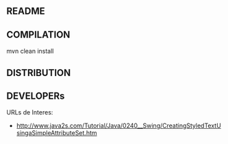 README
------------------------------------------------------------------------


COMPILATION
------------------------------------------------------------------------
mvn clean install


DISTRIBUTION
------------------------------------------------------------------------


DEVELOPERs
------------------------------------------------------------------------

URLs de Interes:

 - http://www.java2s.com/Tutorial/Java/0240__Swing/CreatingStyledTextUsingaSimpleAttributeSet.htm